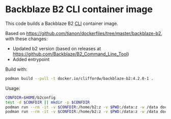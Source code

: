 # Backblaze B2 CLI container image

This code builds a Backblaze B2 [CLI](https://www.backblaze.com/b2/docs/quick_command_line.html) container image.

Based on <https://github.com/tianon/dockerfiles/tree/master/backblaze-b2>, with these changes:

- Updated b2 version (based on releases at <https://github.com/Backblaze/B2_Command_Line_Tool>)
- Added entrypoint

Build with:

```sh
podman build --pull -t docker.io/cliffordw/backblaze-b2:4.2.0-1 .
```

Usage:

```sh
CONFDIR=$HOME/b2config
test -d $CONFDIR || mkdir -p $CONFDIR
podman run --rm -it -v $CONFDIR:/home/b2:z -v $PWD:/data:z -w /data docker.io/cliffordw/backblaze-b2:4.2.0-1 account authorize
podman run --rm -it -v $CONFDIR:/home/b2:z -v $PWD:/data:z -w /data docker.io/cliffordw/backblaze-b2:4.2.0-1 <command>
```

